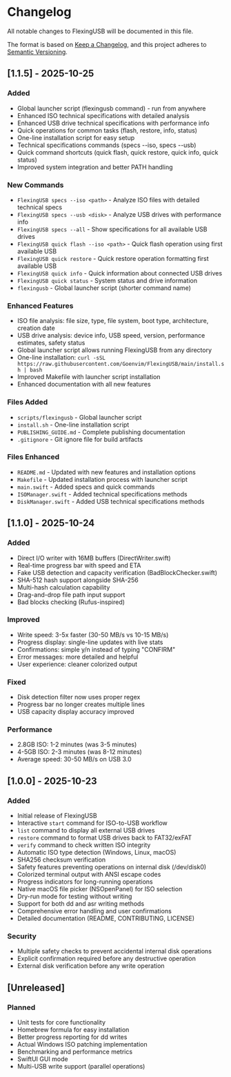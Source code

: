 # Changelog

All notable changes to FlexingUSB will be documented in this file.

The format is based on [Keep a Changelog](https://keepachangelog.com/en/1.0.0/),
and this project adheres to [Semantic Versioning](https://semver.org/spec/v2.0.0.html).

## [1.1.5] - 2025-10-25

### Added
- Global launcher script (flexingusb command) - run from anywhere
- Enhanced ISO technical specifications with detailed analysis
- Enhanced USB drive technical specifications with performance info
- Quick operations for common tasks (flash, restore, info, status)
- One-line installation script for easy setup
- Technical specifications commands (specs --iso, specs --usb)
- Quick command shortcuts (quick flash, quick restore, quick info, quick status)
- Improved system integration and better PATH handling

### New Commands
- `FlexingUSB specs --iso <path>` - Analyze ISO files with detailed technical specs
- `FlexingUSB specs --usb <disk>` - Analyze USB drives with performance info
- `FlexingUSB specs --all` - Show specifications for all available USB drives
- `FlexingUSB quick flash --iso <path>` - Quick flash operation using first available USB
- `FlexingUSB quick restore` - Quick restore operation formatting first available USB
- `FlexingUSB quick info` - Quick information about connected USB drives
- `FlexingUSB quick status` - System status and drive information
- `flexingusb` - Global launcher script (shorter command name)

### Enhanced Features
- ISO file analysis: file size, type, file system, boot type, architecture, creation date
- USB drive analysis: device info, USB speed, version, performance estimates, safety status
- Global launcher script allows running FlexingUSB from any directory
- One-line installation: `curl -sSL https://raw.githubusercontent.com/Goenvim/FlexingUSB/main/install.sh | bash`
- Improved Makefile with launcher script installation
- Enhanced documentation with all new features

### Files Added
- `scripts/flexingusb` - Global launcher script
- `install.sh` - One-line installation script
- `PUBLISHING_GUIDE.md` - Complete publishing documentation
- `.gitignore` - Git ignore file for build artifacts

### Files Enhanced
- `README.md` - Updated with new features and installation options
- `Makefile` - Updated installation process with launcher script
- `main.swift` - Added specs and quick commands
- `ISOManager.swift` - Added technical specifications methods
- `DiskManager.swift` - Added USB technical specifications methods

## [1.1.0] - 2025-10-24

### Added
- Direct I/O writer with 16MB buffers (DirectWriter.swift)
- Real-time progress bar with speed and ETA
- Fake USB detection and capacity verification (BadBlockChecker.swift)
- SHA-512 hash support alongside SHA-256
- Multi-hash calculation capability
- Drag-and-drop file path input support
- Bad blocks checking (Rufus-inspired)

### Improved
- Write speed: 3-5x faster (30-50 MB/s vs 10-15 MB/s)
- Progress display: single-line updates with live stats
- Confirmations: simple y/n instead of typing "CONFIRM"
- Error messages: more detailed and helpful
- User experience: cleaner colorized output

### Fixed
- Disk detection filter now uses proper regex
- Progress bar no longer creates multiple lines
- USB capacity display accuracy improved

### Performance
- 2.8GB ISO: 1-2 minutes (was 3-5 minutes)
- 4-5GB ISO: 2-3 minutes (was 8-12 minutes)
- Average speed: 30-50 MB/s on USB 3.0

## [1.0.0] - 2025-10-23

### Added
- Initial release of FlexingUSB
- Interactive `start` command for ISO-to-USB workflow
- `list` command to display all external USB drives
- `restore` command to format USB drives back to FAT32/exFAT
- `verify` command to check written ISO integrity
- Automatic ISO type detection (Windows, Linux, macOS)
- SHA256 checksum verification
- Safety features preventing operations on internal disk (/dev/disk0)
- Colorized terminal output with ANSI escape codes
- Progress indicators for long-running operations
- Native macOS file picker (NSOpenPanel) for ISO selection
- Dry-run mode for testing without writing
- Support for both dd and asr writing methods
- Comprehensive error handling and user confirmations
- Detailed documentation (README, CONTRIBUTING, LICENSE)

### Security
- Multiple safety checks to prevent accidental internal disk operations
- Explicit confirmation required before any destructive operation
- External disk verification before any write operation

## [Unreleased]

### Planned
- Unit tests for core functionality
- Homebrew formula for easy installation
- Better progress reporting for dd writes
- Actual Windows ISO patching implementation
- Benchmarking and performance metrics
- SwiftUI GUI mode
- Multi-USB write support (parallel operations)
